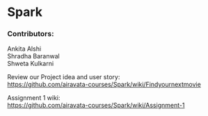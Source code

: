 # Spark

### Contributors:  
Ankita Alshi  
Shradha Baranwal  
Shweta Kulkarni  

Review our Project idea and user story:  
https://github.com/airavata-courses/Spark/wiki/Findyournextmovie

Assignment 1 wiki:  
https://github.com/airavata-courses/Spark/wiki/Assignment-1
